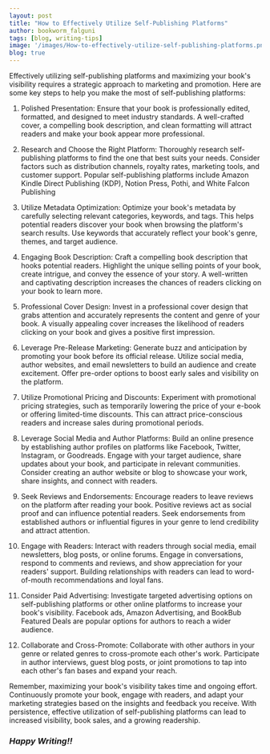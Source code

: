 ```yaml
---
layout: post
title: "How to Effectively Utilize Self-Publishing Platforms"
author: bookworm_falguni
tags: [blog, writing-tips]
image: '/images/How-to-effectively-utilize-self-publishing-platforms.png'
blog: true
---
```

Effectively utilizing self-publishing platforms and maximizing your book's visibility requires a strategic approach to marketing and promotion. Here are some key steps to help you make the most of self-publishing platforms:

1. Polished Presentation:
Ensure that your book is professionally edited, formatted, and designed to meet industry standards. A well-crafted cover, a compelling book description, and clean formatting will attract readers and make your book appear more professional.

2. Research and Choose the Right Platform:
Thoroughly research self-publishing platforms to find the one that best suits your needs. Consider factors such as distribution channels, royalty rates, marketing tools, and customer support. Popular self-publishing platforms include Amazon Kindle Direct Publishing (KDP), Notion Press, Pothi, and White Falcon Publishing

3. Utilize Metadata Optimization:
Optimize your book's metadata by carefully selecting relevant categories, keywords, and tags. This helps potential readers discover your book when browsing the platform's search results. Use keywords that accurately reflect your book's genre, themes, and target audience.

4. Engaging Book Description:
Craft a compelling book description that hooks potential readers. Highlight the unique selling points of your book, create intrigue, and convey the essence of your story. A well-written and captivating description increases the chances of readers clicking on your book to learn more.

5. Professional Cover Design:
Invest in a professional cover design that grabs attention and accurately represents the content and genre of your book. A visually appealing cover increases the likelihood of readers clicking on your book and gives a positive first impression.

6. Leverage Pre-Release Marketing:
Generate buzz and anticipation by promoting your book before its official release. Utilize social media, author websites, and email newsletters to build an audience and create excitement. Offer pre-order options to boost early sales and visibility on the platform.

7. Utilize Promotional Pricing and Discounts:
Experiment with promotional pricing strategies, such as temporarily lowering the price of your e-book or offering limited-time discounts. This can attract price-conscious readers and increase sales during promotional periods.

8. Leverage Social Media and Author Platforms:
Build an online presence by establishing author profiles on platforms like Facebook, Twitter, Instagram, or Goodreads. Engage with your target audience, share updates about your book, and participate in relevant communities. Consider creating an author website or blog to showcase your work, share insights, and connect with readers.

9. Seek Reviews and Endorsements:
Encourage readers to leave reviews on the platform after reading your book. Positive reviews act as social proof and can influence potential readers. Seek endorsements from established authors or influential figures in your genre to lend credibility and attract attention.

10. Engage with Readers:
Interact with readers through social media, email newsletters, blog posts, or online forums. Engage in conversations, respond to comments and reviews, and show appreciation for your readers' support. Building relationships with readers can lead to word-of-mouth recommendations and loyal fans.

11. Consider Paid Advertising:
Investigate targeted advertising options on self-publishing platforms or other online platforms to increase your book's visibility. Facebook ads, Amazon Advertising, and BookBub Featured Deals are popular options for authors to reach a wider audience.

12. Collaborate and Cross-Promote:
Collaborate with other authors in your genre or related genres to cross-promote each other's work. Participate in author interviews, guest blog posts, or joint promotions to tap into each other's fan bases and expand your reach.

Remember, maximizing your book's visibility takes time and ongoing effort. Continuously promote your book, engage with readers, and adapt your marketing strategies based on the insights and feedback you receive. With persistence, effective utilization of self-publishing platforms can lead to increased visibility, book sales, and a growing readership.

### ***Happy Writing!!***


